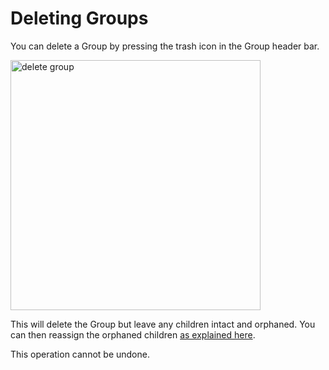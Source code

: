 # Deleting Groups

You can delete a Group by pressing the trash icon in the Group header bar.

<img src="group-delete.png" width="400" alt="delete group"/>

This will delete the Group but leave any children intact and orphaned. You can then reassign the orphaned children [as explained here](group-add-organize.md#connecting-groups). 

<warning>
<p>
This operation cannot be undone.
</p>
</warning>
